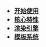 - [**开始使用**](index.md)
- [**核心特性**](features.md)
- [**渲染引擎**](rendering.md)
- [**模板系统**](templates.md)
